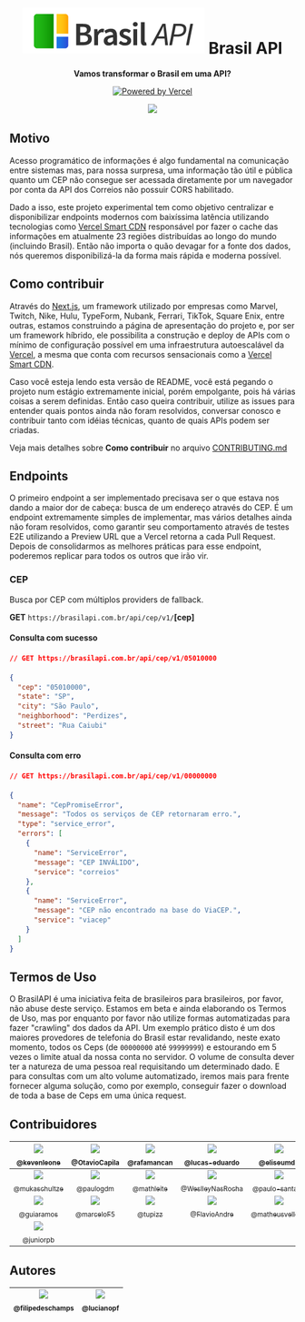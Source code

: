 <h1 align="center"><img src="./public/brasilapi-logo-small.png"> Brasil API</h1>

<div align="center">
  <p>
    <strong>Vamos transformar o Brasil em uma API?</strong>
  </p>
  <p>
    <a href="https://vercel.com/?utm_source=brasilapi" target="_blank" rel="noopener">
      <img src="./public/powered-by-vercel.svg" width="175" alt="Powered by Vercel" />
    </a>
  </p>
</div>

<div align="center">
  <img src="https://github.com/filipedeschamps/BrasilAPI/workflows/Testes%20E2E/badge.svg">
</div>

## Motivo
Acesso programático de informações é algo fundamental na comunicação entre sistemas mas, para nossa surpresa, uma informação tão útil e pública quanto um CEP não consegue ser acessada diretamente por um navegador por conta da API dos Correios não possuir CORS habilitado.

Dado a isso, este projeto experimental tem como objetivo centralizar e disponibilizar endpoints modernos com baixíssima latência utilizando tecnologias como [Vercel Smart CDN](https://vercel.com/smart-cdn/?utm_source=brasilapi) responsável por fazer o cache das informações em atualmente 23 regiões distribuídas ao longo do mundo (incluindo Brasil). Então não importa o quão devagar for a fonte dos dados, nós queremos disponibilizá-la da forma mais rápida e moderna possível.

## Como contribuir
Através do [Next.js](https://nextjs.org/?utm_source=brasilapi), um framework utilizado por empresas como Marvel, Twitch, Nike, Hulu, TypeForm, Nubank, Ferrari, TikTok, Square Enix, entre outras, estamos construindo a página de apresentação do projeto e, por ser um framework híbrido, ele possibilita a construção e deploy de APIs com o mínimo de configuração possível em uma infraestrutura autoescalável da [Vercel](https://vercel.com/?utm_source=brasilapi), a mesma que conta com recursos sensacionais como a [Vercel Smart CDN](https://vercel.co/smart-cdn/?utm_source=brasilapi).

Caso você esteja lendo esta versão de README, você está pegando o projeto num estágio extremamente inicial, porém empolgante, pois há várias coisas a serem definidas. Então caso queira contribuir, utilize as issues para entender quais pontos ainda não foram resolvidos, conversar conosco e contribuir tanto com idéias técnicas, quanto de quais APIs podem ser criadas.

Veja mais detalhes sobre **Como contribuir** no arquivo [CONTRIBUTING.md](CONTRIBUTING.md)


## Endpoints
O primeiro endpoint a ser implementado precisava ser o que estava nos dando a maior dor de cabeça: busca de um endereço através do CEP. É um endpoint extremamente simples de implementar, mas vários detalhes ainda não foram resolvidos, como garantir seu comportamento através de testes E2E utilizando a Preview URL que a Vercel retorna a cada Pull Request. Depois de consolidarmos as melhores práticas para esse endpoint, poderemos replicar para todos os outros que irão vir.

### CEP
Busca por CEP com múltiplos providers de fallback.

**GET** `https://brasilapi.com.br/api/cep/v1/`**[cep]**

#### Consulta com sucesso

```json
// GET https://brasilapi.com.br/api/cep/v1/05010000

{
  "cep": "05010000",
  "state": "SP",
  "city": "São Paulo",
  "neighborhood": "Perdizes",
  "street": "Rua Caiubi"
}
```

#### Consulta com erro

```json
// GET https://brasilapi.com.br/api/cep/v1/00000000

{
  "name": "CepPromiseError",
  "message": "Todos os serviços de CEP retornaram erro.",
  "type": "service_error",
  "errors": [
    {
      "name": "ServiceError",
      "message": "CEP INVÁLIDO",
      "service": "correios"
    },
    {
      "name": "ServiceError",
      "message": "CEP não encontrado na base do ViaCEP.",
      "service": "viacep"
    }
  ]
}
```

## Termos de Uso
O BrasilAPI é uma iniciativa feita de brasileiros para brasileiros, por favor, não abuse deste serviço. Estamos em beta e ainda elaborando os Termos de Uso, mas por enquanto por favor não utilize formas automatizadas para fazer "crawling" dos dados da API. Um exemplo prático disto é um dos maiores provedores de telefonia do Brasil estar revalidando, neste exato momento, todos os Ceps (de `00000000` até `99999999`) e estourando em 5 vezes o limite atual da nossa conta no servidor. O volume de consulta dever ter a natureza de uma pessoa real requisitando um determinado dado. E para consultas com um alto volume automatizado, iremos mais para frente fornecer alguma solução, como por exemplo, conseguir fazer o download de toda a base de Ceps em uma única request.

## Contribuidores

| [<img src="https://github.com/kevenleone.png?size=115" width="115"><br><sub>@kevenleone</sub>](https://github.com/kevenleone) | [<img src="https://github.com/OtavioCapila.png?size=115" width="115"><br><sub>@OtavioCapila</sub>](https://github.com/OtavioCapila) | [<img src="https://github.com/rafamancan.png?size=115" width="115"><br><sub>@rafamancan</sub>](https://github.com/rafamancan) | [<img src="https://github.com/lucas-eduardo.png?size=115" width="115"><br><sub>@lucas-eduardo</sub>](https://github.com/lucas-eduardo) | [<img src="https://github.com/eliseumds.png?size=115" width="115"><br><sub>@eliseumds</sub>](https://github.com/eliseumds) | [<img src="https://github.com/evertoncastro.png?size=115" width="115"><br><sub>@evertoncastro</sub>](https://github.com/evertoncastro) |
| :---: |  :---: |  :---: |  :---: |  :---: |  :---: |
| [<img src="https://github.com/mukaschultze.png?size=115" width="115"><br><sub>@mukaschultze</sub>](https://github.com/mukaschultze) | [<img src="https://github.com/paulogdm.png?size=115" width="115"><br><sub>@paulogdm</sub>](https://github.com/paulogdm) | [<img src="https://github.com/mathleite.png?size=115" width="115"><br><sub>@mathleite</sub>](https://github.com/mathleite) |  [<img src="https://github.com/WeslleyNasRocha.png?size=115" width="115"><br><sub>@WeslleyNasRocha</sub>](https://github.com/WeslleyNasRocha) | [<img src="https://github.com/paulo-santana.png?size=115" width="115"><br><sub>@paulo-santana</sub>](https://github.com/paulo-santana) | [<img src="https://github.com/RaphaelOliveiraMoura.png?size=115" width="115"><br><sub>@RaphaelOliveiraMoura</sub>](https://github.com/RaphaelOliveiraMoura) |
| [<img src="https://github.com/guiaramos.png?size=115" width="115"><br><sub>@guiaramos</sub>](https://github.com/guiaramos) | [<img src="https://github.com/marceloF5.png?size=115" width="115"><br><sub>@marceloF5</sub>](https://github.com/marceloF5) | [<img src="https://github.com/tupizz.png?size=115" width="115"><br><sub>@tupizz</sub>](https://github.com/tupizz) | [<img src="https://github.com/FlavioAndre.png?size=115" width="115"><br><sub>@FlavioAndre</sub>](https://github.com/FlavioAndre) | [<img src="https://github.com/matheusvellone.png?size=115" width="115"><br><sub>@matheusvellone</sub>](https://github.com/matheusvellone) | [<img src="https://github.com/danielramosbh74.png?size=115" width="115"><br><sub>@danielramosbh74</sub>](https://github.com/danielramosbh74) |
| [<img src="https://github.com/juniorpb.png?size=115" width="115"><br><sub>@juniorpb</sub>](https://github.com/juniorpb) |

## Autores

| [<img src="https://github.com/filipedeschamps.png?size=115" width=115><br><sub>@filipedeschamps</sub>](https://github.com/filipedeschamps) | [<img src="https://github.com/lucianopf.png?size=115" width=115><br><sub>@lucianopf</sub>](https://github.com/lucianopf) |
| :---: | :---: |
